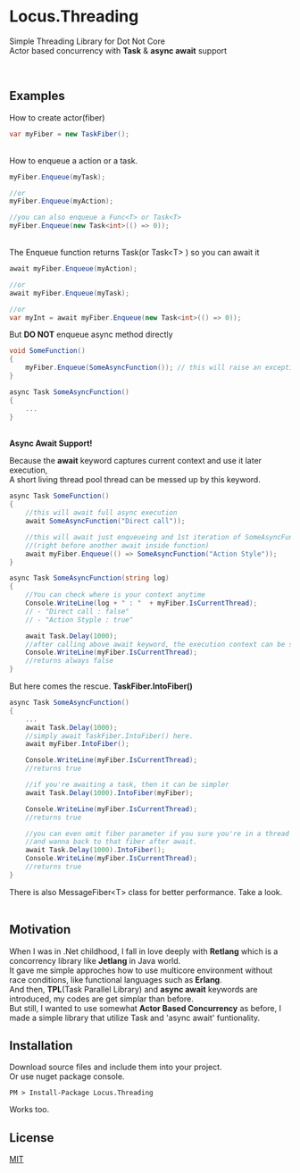 # Locus.Threading

Simple Threading Library for Dot Not Core\
Actor based concurrency with **Task** & **async await** support

<br />

## Examples

How to create actor(fiber)
```cs
var myFiber = new TaskFiber();
```
\
How to enqueue a action or a task.
```cs
myFiber.Enqueue(myTask);

//or 
myFiber.Enqueue(myAction);

//you can also enqueue a Func<T> or Task<T>
myFiber.Enqueue(new Task<int>(() => 0));
```
\
The Enqueue function returns Task(or Task<T\> ) so you can await it
```cs
await myFiber.Enqueue(myAction);

//or
await myFiber.Enqueue(myTask);

//or
var myInt = await myFiber.Enqueue(new Task<int>(() => 0));
```
But **DO NOT** enqueue async method directly
```cs
void SomeFunction()
{
    myFiber.Enqueue(SomeAsyncFunction()); // this will raise an exception that task is already started
}

async Task SomeAsyncFunction()
{
    ...
}
```
\
**Async Await Support!**

Because the **await** keyword captures current context and use it later execution,\
A short living thread pool thread can be messed up by this keyword.

```cs
async Task SomeFunction()
{
    //this will await full async execution
    await SomeAsyncFunction("Direct call"));

    //this will await just enqueueing and 1st iteration of SomeAsyncFunction.
    //(right before another await inside function)
    await myFiber.Enqueue(() => SomeAsyncFunction("Action Style"));
}

async Task SomeAsyncFunction(string log)
{
    //You can check where is your context anytime
    Console.WriteLine(log + " : "  + myFiber.IsCurrentThread);
    // - "Direct call : false"
    // - "Action Styple : true"

    await Task.Delay(1000);
    //after calling above await keyword, the execution context can be somewhere else
    Console.WriteLine(myFiber.IsCurrentThread);
    //returns always false
}
```

But here comes the rescue. **TaskFiber.IntoFiber()**

```cs
async Task SomeAsyncFunction()
{
    ...
    await Task.Delay(1000);
    //simply await TaskFiber.IntoFiber() here.
    await myFiber.IntoFiber();

    Console.WriteLine(myFiber.IsCurrentThread);
    //returns true

    //if you're awaiting a task, then it can be simpler
    await Task.Delay(1000).IntoFiber(myFiber);

    Console.WriteLine(myFiber.IsCurrentThread);
    //returns true

    //you can even omit fiber parameter if you sure you're in a thread fiber(will introduce in 1.0.2)
    //and wanna back to that fiber after await.
    await Task.Delay(1000).IntoFiber();
    Console.WriteLine(myFiber.IsCurrentThread);
    //returns true
}
```

There is also MessageFiber<T\> class for better performance. Take a look.
\
<br />


## Motivation

When I was in .Net childhood, I fall in love deeply with **Retlang** which is a concorrency library like **Jetlang** in Java world.\
It gave me simple approches how to use multicore environment without race conditions, like functional languages such as **Erlang**.\
And then, **TPL**(Task Parallel Library) and **async await** keywords are introduced, my codes are get simplar than before.\
But still, I wanted to use somewhat **Actor Based Concurrency** as before, I made a simple library that utilize Task and 'async await' funtionality.

## Installation

Download source files and include them into your project.\
Or use nuget package console.

```
PM > Install-Package Locus.Threading
```Works too.


## License

[MIT](https://raw.githubusercontent.com/locus84/Threading/c6f053aac6840c133dc7f2a302de8799ea6daf36/LICENSE)
